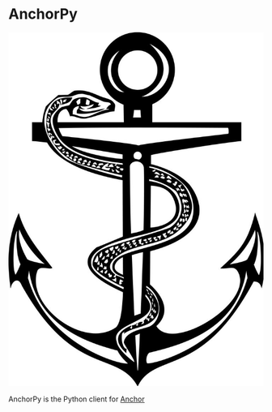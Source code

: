 # AnchorPy

![Snake wrapped around anchor](docs/img/caduceus-anchor.jpg?v=4&s=200)

AnchorPy is the Python client for [Anchor](https://github.com/project-serum/anchor)
